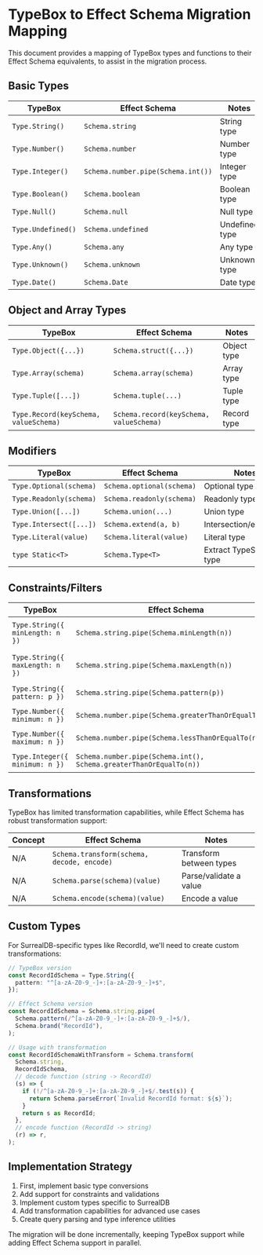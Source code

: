 # TypeBox to Effect Schema Migration Mapping

This document provides a mapping of TypeBox types and functions to their Effect
Schema equivalents, to assist in the migration process.

## Basic Types

| TypeBox            | Effect Schema                      | Notes          |
| ------------------ | ---------------------------------- | -------------- |
| `Type.String()`    | `Schema.string`                    | String type    |
| `Type.Number()`    | `Schema.number`                    | Number type    |
| `Type.Integer()`   | `Schema.number.pipe(Schema.int())` | Integer type   |
| `Type.Boolean()`   | `Schema.boolean`                   | Boolean type   |
| `Type.Null()`      | `Schema.null`                      | Null type      |
| `Type.Undefined()` | `Schema.undefined`                 | Undefined type |
| `Type.Any()`       | `Schema.any`                       | Any type       |
| `Type.Unknown()`   | `Schema.unknown`                   | Unknown type   |
| `Type.Date()`      | `Schema.Date`                      | Date type      |

## Object and Array Types

| TypeBox                               | Effect Schema                           | Notes       |
| ------------------------------------- | --------------------------------------- | ----------- |
| `Type.Object({...})`                  | `Schema.struct({...})`                  | Object type |
| `Type.Array(schema)`                  | `Schema.array(schema)`                  | Array type  |
| `Type.Tuple([...])`                   | `Schema.tuple(...)`                     | Tuple type  |
| `Type.Record(keySchema, valueSchema)` | `Schema.record(keySchema, valueSchema)` | Record type |

## Modifiers

| TypeBox                 | Effect Schema             | Notes                   |
| ----------------------- | ------------------------- | ----------------------- |
| `Type.Optional(schema)` | `Schema.optional(schema)` | Optional type           |
| `Type.Readonly(schema)` | `Schema.readonly(schema)` | Readonly type           |
| `Type.Union([...])`     | `Schema.union(...)`       | Union type              |
| `Type.Intersect([...])` | `Schema.extend(a, b)`     | Intersection/extension  |
| `Type.Literal(value)`   | `Schema.literal(value)`   | Literal type            |
| `type Static<T>`        | `Schema.Type<T>`          | Extract TypeScript type |

## Constraints/Filters

| TypeBox                         | Effect Schema                                                      | Notes             |
| ------------------------------- | ------------------------------------------------------------------ | ----------------- |
| `Type.String({ minLength: n })` | `Schema.string.pipe(Schema.minLength(n))`                          | String min length |
| `Type.String({ maxLength: n })` | `Schema.string.pipe(Schema.maxLength(n))`                          | String max length |
| `Type.String({ pattern: p })`   | `Schema.string.pipe(Schema.pattern(p))`                            | String pattern    |
| `Type.Number({ minimum: n })`   | `Schema.number.pipe(Schema.greaterThanOrEqualTo(n))`               | Number minimum    |
| `Type.Number({ maximum: n })`   | `Schema.number.pipe(Schema.lessThanOrEqualTo(n))`                  | Number maximum    |
| `Type.Integer({ minimum: n })`  | `Schema.number.pipe(Schema.int(), Schema.greaterThanOrEqualTo(n))` | Integer minimum   |

## Transformations

TypeBox has limited transformation capabilities, while Effect Schema has robust
transformation support:

| Concept | Effect Schema                              | Notes                   |
| ------- | ------------------------------------------ | ----------------------- |
| N/A     | `Schema.transform(schema, decode, encode)` | Transform between types |
| N/A     | `Schema.parse(schema)(value)`              | Parse/validate a value  |
| N/A     | `Schema.encode(schema)(value)`             | Encode a value          |

## Custom Types

For SurrealDB-specific types like RecordId, we'll need to create custom
transformations:

```typescript
// TypeBox version
const RecordIdSchema = Type.String({
  pattern: "^[a-zA-Z0-9_-]+:[a-zA-Z0-9_-]+$",
});

// Effect Schema version
const RecordIdSchema = Schema.string.pipe(
  Schema.pattern(/^[a-zA-Z0-9_-]+:[a-zA-Z0-9_-]+$/),
  Schema.brand("RecordId"),
);

// Usage with transformation
const RecordIdSchemaWithTransform = Schema.transform(
  Schema.string,
  RecordIdSchema,
  // decode function (string -> RecordId)
  (s) => {
    if (!/^[a-zA-Z0-9_-]+:[a-zA-Z0-9_-]+$/.test(s)) {
      return Schema.parseError(`Invalid RecordId format: ${s}`);
    }
    return s as RecordId;
  },
  // encode function (RecordId -> string)
  (r) => r,
);
```

## Implementation Strategy

1. First, implement basic type conversions
2. Add support for constraints and validations
3. Implement custom types specific to SurrealDB
4. Add transformation capabilities for advanced use cases
5. Create query parsing and type inference utilities

The migration will be done incrementally, keeping TypeBox support while adding
Effect Schema support in parallel.
